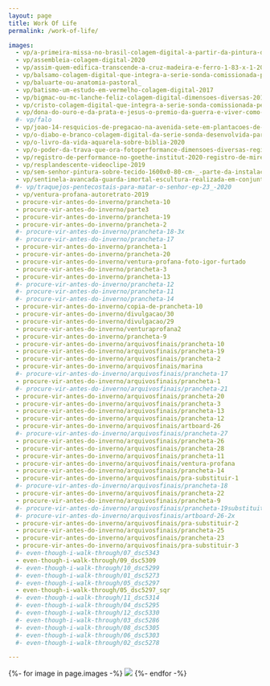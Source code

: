 ```yaml
---
layout: page
title: Work Of Life
permalink: /work-of-life/

images:
  - vp/a-primeira-missa-no-brasil-colagem-digital-a-partir-da-pintura-de-victor-meirelles-dimensoes-diversas-2017
  - vp/assembleia-colagem-digital-2020
  - vp/assim-quem-edifica-transcende-a-cruz-madeira-e-ferro-1-83-x-1-20-x-10-cm-parte-da-instalacao-tabernaculo-da-edificacao-auditorio-do-museu-de-arte-da-pampulha-2019
  - vp/balsamo-colagem-digital-que-integra-a-serie-sonda-comissionada-pelo-instituto-moreira-salles-2020
  - vp/baluarte-ou-anatomia-pastoral_
  - vp/batismo-um-estudo-em-vermelho-colagem-digital-2017
  - vp/bigmac-ou-mc-lanche-feliz-colagem-digital-dimensoes-diversas-2017
  - vp/cristo-colagem-digital-que-integra-a-serie-sonda-comissionada-pelo-instituto-moreira-salles-2020
  - vp/dona-do-ouro-e-da-prata-e-jesus-o-premio-da-guerra-e-viver-como-trava-fotoperformance-na-igreja-de-sao-francisco-registro-de-shai-andrade
  #- vp/falo
  - vp/joao-14-resquicios-de-pregacao-na-avenida-sete-em-plantacoes-de-traveco-para-a-eternidade
  - vp/o-diabo-e-branco-colagem-digital-da-serie-sonda-desenvolvida-para-o-programa-ims-convida-2020
  - vp/o-livro-da-vida-aquarela-sobre-biblia-2020
  - vp/o-poder-da-trava-que-ora-fotoperformance-dimensoes-diversas-registro-de-alex-oliveira-2019
  - vp/registro-de-performance-no-goethe-institut-2020-registro-de-mirella-ferreira
  - vp/resplandescente-videoclipe-2019
  - vp/sem-senhor-pintura-sobre-tecido-1600x0-80-cm-_-parte-da-instalacao-tabernaculo-da-edificacao-museu-de-arte-da-pampulha-2019
  - vp/sentinela-avancada-guarda-imortal-escultura-realizada-em-conjunto-com-rebeca-carapia-2020
  #- vp/traquejos-pentecostais-para-matar-o-senhor-ep-23_-2020
  - vp/ventura-profana-autoretrato-2019
  - procure-vir-antes-do-inverno/prancheta-10
  - procure-vir-antes-do-inverno/parte3
  - procure-vir-antes-do-inverno/prancheta-19
  - procure-vir-antes-do-inverno/prancheta-2
  #- procure-vir-antes-do-inverno/prancheta-18-3x
  #- procure-vir-antes-do-inverno/prancheta-17
  - procure-vir-antes-do-inverno/prancheta-1
  - procure-vir-antes-do-inverno/prancheta-20
  - procure-vir-antes-do-inverno/ventura-profana-foto-igor-furtado
  - procure-vir-antes-do-inverno/prancheta-3
  - procure-vir-antes-do-inverno/prancheta-13
  #- procure-vir-antes-do-inverno/prancheta-12
  #- procure-vir-antes-do-inverno/prancheta-11
  #- procure-vir-antes-do-inverno/prancheta-14
  - procure-vir-antes-do-inverno/copia-de-prancheta-10
  - procure-vir-antes-do-inverno/divulgacao/30
  - procure-vir-antes-do-inverno/divulgacao/29
  - procure-vir-antes-do-inverno/venturaprofana2
  - procure-vir-antes-do-inverno/prancheta-9
  - procure-vir-antes-do-inverno/arquivosfinais/prancheta-10
  - procure-vir-antes-do-inverno/arquivosfinais/prancheta-19
  - procure-vir-antes-do-inverno/arquivosfinais/prancheta-2
  - procure-vir-antes-do-inverno/arquivosfinais/marina
  #- procure-vir-antes-do-inverno/arquivosfinais/prancheta-17
  - procure-vir-antes-do-inverno/arquivosfinais/prancheta-1
  #- procure-vir-antes-do-inverno/arquivosfinais/prancheta-21
  - procure-vir-antes-do-inverno/arquivosfinais/prancheta-20
  - procure-vir-antes-do-inverno/arquivosfinais/prancheta-3
  - procure-vir-antes-do-inverno/arquivosfinais/prancheta-13
  - procure-vir-antes-do-inverno/arquivosfinais/prancheta-12
  - procure-vir-antes-do-inverno/arquivosfinais/artboard-26
  #- procure-vir-antes-do-inverno/arquivosfinais/prancheta-27
  - procure-vir-antes-do-inverno/arquivosfinais/prancheta-26
  - procure-vir-antes-do-inverno/arquivosfinais/prancheta-28
  - procure-vir-antes-do-inverno/arquivosfinais/prancheta-11
  - procure-vir-antes-do-inverno/arquivosfinais/ventura-profana
  - procure-vir-antes-do-inverno/arquivosfinais/prancheta-14
  - procure-vir-antes-do-inverno/arquivosfinais/pra-substituir-1
  #- procure-vir-antes-do-inverno/arquivosfinais/prancheta-18
  - procure-vir-antes-do-inverno/arquivosfinais/prancheta-22
  - procure-vir-antes-do-inverno/arquivosfinais/prancheta-9
  #- procure-vir-antes-do-inverno/arquivosfinais/prancheta-19substituitr
  #- procure-vir-antes-do-inverno/arquivosfinais/artboard-26-2x
  - procure-vir-antes-do-inverno/arquivosfinais/pra-substituir-2
  - procure-vir-antes-do-inverno/arquivosfinais/prancheta-25
  - procure-vir-antes-do-inverno/arquivosfinais/prancheta-23
  - procure-vir-antes-do-inverno/arquivosfinais/pra-substituir-3
  #- even-though-i-walk-through/07_dsc5343
  - even-though-i-walk-through/09_dsc5309
  #- even-though-i-walk-through/10_dsc5299
  #- even-though-i-walk-through/01_dsc5273
  #- even-though-i-walk-through/05_dsc5297
  - even-though-i-walk-through/05_dsc5297_sqr
  #- even-though-i-walk-through/11_dsc5314
  #- even-though-i-walk-through/04_dsc5295
  #- even-though-i-walk-through/12_dsc5330
  #- even-though-i-walk-through/03_dsc5286
  #- even-though-i-walk-through/08_dsc5305
  #- even-though-i-walk-through/06_dsc5303
  #- even-though-i-walk-through/02_dsc5278

---
```


<div class="work-of-life-flex">
{%- for image in page.images -%}
  <img src="{{ "/assets/work-of-life/" | append: image | append: "-w300.jpg" | relative_url }}">
{%- endfor -%}
